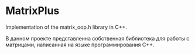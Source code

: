 # MatrixPlus
Implementation of the matrix_oop.h library in C++.

В данном проекте представленна собственная библиотека для работы с матрицами, написанная на языке программирования С++.
